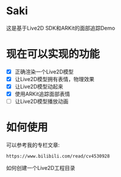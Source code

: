 # Saki

这是基于Live2D SDK和ARKit的面部追踪Demo

# 现在可以实现的功能

- [x] 正确渲染一个Live2D模型
- [x] 让Live2D模型拥有表情，物理效果
- [x] 让Live2D模型动起来
- [x] 使用ARKit追踪面部表情
- [ ] 让Live2D模型播放动画

# 如何使用

可以参考我的专栏文章:

`https://www.bilibili.com/read/cv4530928`

如何创建一个Live2D工程目录
